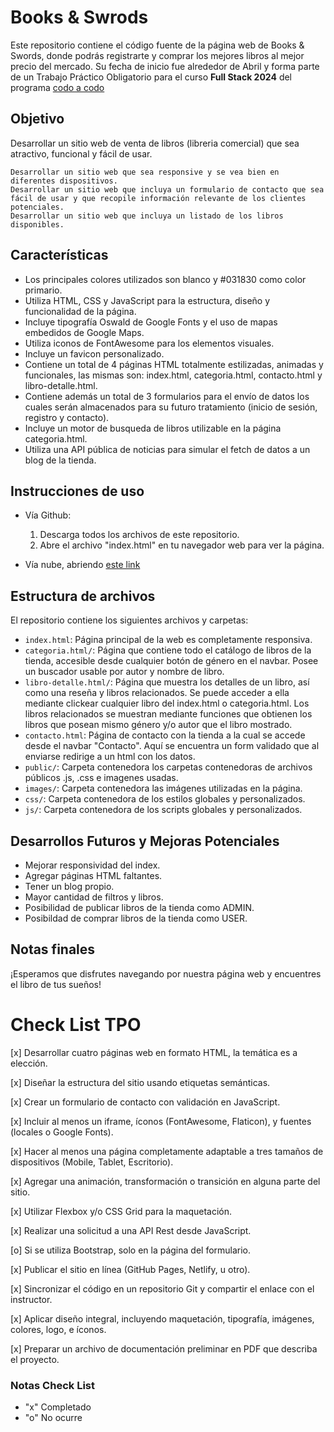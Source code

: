 # Books & Swrods
 
Este repositorio contiene el código fuente de la página web de Books & Swords, donde podrás registrarte y comprar los mejores libros al mejor precio del mercado.
Su fecha de inicio fue alrededor de Abril y forma parte de un Trabajo Práctico Obligatorio para el curso **Full Stack 2024** del programa [codo a codo](https://aulasvirtuales.edu.ar)

## Objetivo
Desarrollar un sitio web de venta de libros (libreria comercial) que sea atractivo, funcional y fácil de usar.
&emsp; 

    Desarrollar un sitio web que sea responsive y se vea bien en diferentes dispositivos.
    Desarrollar un sitio web que incluya un formulario de contacto que sea fácil de usar y que recopile información relevante de los clientes potenciales.
    Desarrollar un sitio web que incluya un listado de los libros disponibles.

## Características

- Los principales colores utilizados son blanco y #031830 como color primario.
- Utiliza HTML, CSS y JavaScript para la estructura, diseño y funcionalidad de la página.
- Incluye tipografía Oswald de Google Fonts y el uso de mapas embedidos de Google Maps.
- Utiliza iconos de FontAwesome para los elementos visuales.
- Incluye un favicon personalizado.
- Contiene un total de 4 páginas HTML totalmente estilizadas, animadas y funcionales, las mismas son: index.html, categoria.html, contacto.html y libro-detalle.html.
- Contiene además un total de 3 formularios para el envío de datos los cuales serán almacenados para su futuro tratamiento (inicio de sesión, registro y contacto).
- Incluye un motor de busqueda de libros utilizable en la página categoria.html.
- Utiliza una API pública de noticias para simular el fetch de datos a un blog de la tienda.

## Instrucciones de uso

- Vía Github:
    1. Descarga todos los archivos de este repositorio.
    2. Abre el archivo "index.html" en tu navegador web para ver la página.

- Vía nube, abriendo [este link](https://booksandswords.vercel.app/)

## Estructura de archivos

El repositorio contiene los siguientes archivos y carpetas:

- `index.html`: Página principal de la web es completamente responsiva.
- `categoria.html/`: Página que contiene todo el catálogo de libros de la tienda, accesible desde cualquier botón de género en el navbar. Posee un buscador usable por autor y nombre de libro.
- `libro-detalle.html/`: Página que muestra los detalles de un libro, así como una reseña y libros relacionados. Se puede acceder a ella mediante clickear cualquier libro del index.html o categoria.html. Los libros relacionados se muestran mediante funciones que obtienen los libros que posean mismo género y/o autor que el libro mostrado.
- `contacto.html`: Página de contacto con la tienda a la cual se accede desde el navbar "Contacto". Aquí se encuentra un form validado que al enviarse redirige a un html con los datos.
- `public/`: Carpeta contenedora los carpetas contenedoras de archivos públicos .js, .css e imagenes usadas.
- `images/`: Carpeta contenedora las imágenes utilizadas en la página.
- `css/`: Carpeta contenedora de los estilos globales y personalizados.
- `js/`: Carpeta contenedora de los scripts globales y personalizados.

## Desarrollos Futuros y Mejoras Potenciales

- Mejorar responsividad del index.
- Agregar páginas HTML faltantes.
- Tener un blog propio.
- Mayor cantidad de filtros y libros.
- Posibilidad de publicar libros de la tienda como ADMIN.
- Posibildad de comprar libros de la tienda como USER.

## Notas finales

¡Esperamos que disfrutes navegando por nuestra página web y encuentres el libro de tus sueños!


# Check List TPO
[x] Desarrollar cuatro páginas web en formato HTML, la temática es a elección.

[x] Diseñar la estructura del sitio usando etiquetas semánticas.

[x] Crear un formulario de contacto con validación en JavaScript.

[x] Incluir al menos un iframe, íconos (FontAwesome, Flaticon), y fuentes (locales o Google Fonts).

[x] Hacer al menos una página completamente adaptable a tres tamaños de dispositivos (Mobile, Tablet, Escritorio).

[x] Agregar una animación, transformación o transición en alguna parte del sitio.

[x] Utilizar Flexbox y/o CSS Grid para la maquetación.

[x] Realizar una solicitud a una API Rest desde JavaScript.

[o] Si se utiliza Bootstrap, solo en la página del formulario.

[x] Publicar el sitio en línea (GitHub Pages, Netlify, u otro).

[x] Sincronizar el código en un repositorio Git y compartir el enlace con el instructor.

[x] Aplicar diseño integral, incluyendo maquetación, tipografía, imágenes, colores, logo, e íconos.

[x] Preparar un archivo de documentación preliminar en PDF que describa el proyecto.

### Notas Check List
- "x" Completado 
- "o" No ocurre
